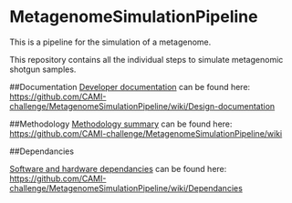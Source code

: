 MetagenomeSimulationPipeline
================

This is a pipeline for the simulation of a metagenome.

This repository contains all the individual steps to simulate metagenomic shotgun samples.

##Documentation 
[Developer documentation](https://github.com/CAMI-challenge/MetagenomeSimulationPipeline/wiki/Design-documentation) can be found here:  
https://github.com/CAMI-challenge/MetagenomeSimulationPipeline/wiki/Design-documentation

##Methodology
[Methodology summary](https://github.com/CAMI-challenge/MetagenomeSimulationPipeline/wiki) can be found here:  
https://github.com/CAMI-challenge/MetagenomeSimulationPipeline/wiki

##Dependancies

[Software and hardware dependancies](https://github.com/CAMI-challenge/MetagenomeSimulationPipeline/wiki/Dependancies) can be found here:  
https://github.com/CAMI-challenge/MetagenomeSimulationPipeline/wiki/Dependancies
